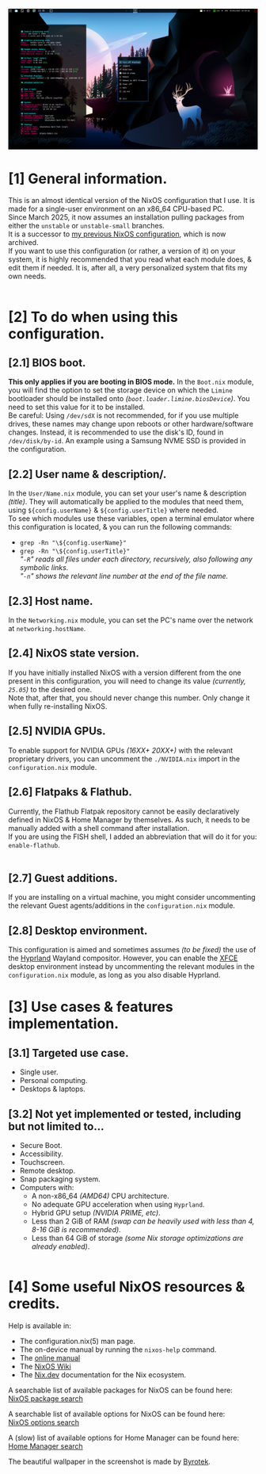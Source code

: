 ![image](https://github.com/Atemo-C/NixOS-configuration/blob/main/Desktop.webp)

# [1] General information.
This is an almost identical version of the NixOS configuration that I use. It is made for a single-user environment on an x86_64 CPU-based PC. \
Since March 2025, it now assumes an installation pulling packages from either the `unstable` or `unstable-small` branches. \
It is a successor to [my previous NixOS configuration](https://github.com/Atemo-C/OLD-NixOS-Configuration), which is now archived. \
If you want to use this configuration (or rather, a version of it) on your system, it is highly recommended that you read what each module does, & edit them if needed. It is, after all, a very personalized system that fits my own needs. \
&nbsp;

# [2] To do when using this configuration.

## [2.1] BIOS boot.
**This only applies if you are booting in BIOS mode.**
In the `Boot.nix` module, you will find the option to set the storage device on which the `Limine` bootloader should be installed onto *(`boot.loader.limine.biosDevice`)*. You need to set this value for it to be installed. \
Be careful: Using `/dev/sdX` is not recommended, for if you use multiple drives, these names may change upon reboots or other hardware/software changes. Instead, it is recommended to use the disk's ID, found in `/dev/disk/by-id`. An example using a Samsung NVME SSD is provided in the configuration.

## [2.2] User name & description/.
In the `User/Name.nix` module, you can set your user's name & description *(title)*. They will automatically be applied to the modules that need them, using `${config.userName}` & `${config.userTitle}` where needed. \
To see which modules use these variables, open a terminal emulator where this configuration is located, & you can run the following commands:
- `grep -Rn "\${config.userName}"`
- `grep -Rn "\${config.userTitle}"` \
*"`-R`" reads all files under each directory, recursively, also following any symbolic links.* \
*"`-n`" shows the relevant line number at the end of the file name.*

## [2.3] Host name.
In the `Networking.nix` module, you can set the PC's name over the network at `networking.hostName`.

## [2.4] NixOS state version.
If you have initially installed NixOS with a version different from the one present in this configuration, you will need to change its value *(currently, `25.05`)* to the desired one. \
Note that, after that, you should never change this number. Only change it when fully re-installing NixOS.

## [2.5] NVIDIA GPUs.
To enable support for NVIDIA GPUs *(16XX+ 20XX+)* with the relevant proprietary drivers, you can uncomment the `./NVIDIA.nix` import in the `configuration.nix` module.

## [2.6] Flatpaks & Flathub.
Currently, the Flathub Flatpak repository cannot be easily declaratively defined in NixOS & Home Manager by themselves. As such, it needs to be manually added with a shell command after installation. \
If you are using the FISH shell, I added an abbreviation that will do it for you: `enable-flathub`. \
&nbsp;

## [2.7] Guest additions.
If you are installing on a virtual machine, you might consider uncommenting the relevant Guest agents/additions in the `configuration.nix` module.

## [2.8] Desktop environment.
This configuration is aimed and sometimes assumes *(to be fixed)* the use of the [Hyprland](https://hyprland.org/) Wayland compositor. However, you can enable the [XFCE](https://xfce.org/) desktop environment instead by uncommenting the relevant modules in the `configuration.nix` module, as long as you also disable Hyprland.

# [3] Use cases & features implementation.

## [3.1] Targeted use case.
- Single user.
- Personal computing.
- Desktops & laptops.

## [3.2] Not yet implemented or tested, including but not limited to…
- Secure Boot.
- Accessibility.
- Touchscreen.
- Remote desktop.
- Snap packaging system.
- Computers with:
	- A non-x86_64 *(AMD64)* CPU architecture.
	- No adequate GPU acceleration when using `Hyprland`.
	- Hybrid GPU setup *(NVIDIA PRIME, etc)*.
	- Less than 2 GiB of RAM *(swap can be heavily used with less than 4, 8-16 GiB is recommended)*.
	- Less than 64 GiB of storage *(some Nix storage optimizations are already enabled)*. \
&nbsp;

# [4] Some useful NixOS resources & credits.
Help is available in:
- The configuration.nix(5) man page.
- The on-device manual by running the `nixos-help` command.
- The [online manual](https://nixos.org/manual/nixos/stable/index.html)
- The [NixOS Wiki](https://wiki.nixos.org)
- The [Nix.dev](https://nix.dev/) documentation for the Nix ecosystem.

A searchable list of available packages for NixOS can be found here: \
[NixOS package search](https://search.nixos.org/packages)

A searchable list of available options for NixOS can be found here: \
[NixOS options search](https://search.nixos.org/options)

A (slow) list of available options for Home Manager can be found here: \
[Home Manager search](https://nix-community.github.io/home-manager/options.xhtml)

The beautiful wallpaper in the screenshot is made by [Byrotek](https://www.deviantart.com/byrotek).
